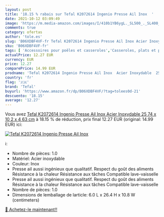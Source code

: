 ```yaml
---
layout: post
title: '18.15 % rabais sur Tefal K2072614 Ingenio Presse Ail Inox  '
date: 2021-10-12 03:09:49
image: 'https://m.media-amazon.com/images/I/410b1YB6ygL._SL500_._SL400_.jpg'
comments: true
category: ofertas
author: 'tole.es'
slug: 'B06XDBF4VF-fr Tefal K2072614 Ingenio Presse Ail Inox Acier Inoxydable 25...'
sku: 'B06XDBF4VF-fr'
tags: [ 'Accessoires pour poêles et casseroles','Casseroles, plats et poêles','Cuisine et Maison','Paniers cuit-vapeur','tefal', ]
actualPrice: 12.27 EUR
currency: EUR
price: 12.27
comparePrice: 14.99 EUR
prodname: 'Tefal K2072614 Ingenio Presse Ail Inox  Acier Inoxydable  25 74 x 10 2 x 4 63 cm'
country: 'fr'
flag: '🇫🇷'
brand: 'Tefal'
buyurl: 'https://www.amazon.fr/dp/B06XDBF4VF/?tag=tolees0d-21'
descuento: '18.15'
average: '12.27'
---
```


Vous avez [Tefal K2072614 Ingenio Presse Ail Inox  Acier Inoxydable  25 74 x 10 2 x 4 63 cm](https://www.amazon.fr/dp/B06XDBF4VF/?tag=tolees0d-21)  à  18.15 % de réduction, prix final  12.27 EUR (original: 14.99 EUR) ici:

[![Tefal K2072614 Ingenio Presse Ail Inox  ](https://m.media-amazon.com/images/I/410b1YB6ygL._SL500_._SL400_.jpg)](https://www.amazon.fr/dp/B06XDBF4VF/?tag=tolees0d-21)

ℹ️:

- Nombre de pièces: 1.0
- Matériel: Acier inoxydable
- Couleur: Inox
- Presse ail aussi ingénieux que qualitatif. Respect du goût des aliments Résistance à la chaleur Résistance aux tâches Compatible lave-vaisselle
- Presse ail aussi ingénieux que qualitatif. Respect du goût des aliments Résistance à la chaleur Résistance aux tâches Compatible lave-vaisselle
- Nombre de pièces: 1.0
- Dimensions de lemballage de larticle: 6.0 L x 26.4 H x 10.8 W (centimeters)

[🛒 Achetez-le maintenant!!](https://www.amazon.fr/dp/B06XDBF4VF/?tag=tolees0d-21)
